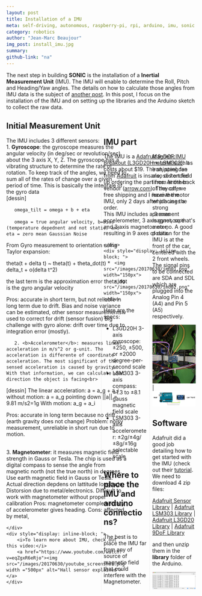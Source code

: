 ```yaml
---
layout: post
title: Installation of a IMU
meta: self-driving, autonomous, raspberry-pi, rpi, arduino, imu, sonic
category: robotics
author: "Jean-Marc Beaujour"
img_post: install_imu.jpg
summary: 
github-link: "na"
---
```


The next step in building **SONIC** is the installation of a **Inertial Measurement Unit** (IMU). The IMU will enable to determine the Roll, Pitch and Heading/Yaw angles. The details on how to calculate those angles from IMU data is the subject of [another post](/2017-07-02-roll_pitch_yaw_angles.md). 
In this post, I focus on the installation of the IMU and on setting up the libraries and the Arduino sketch to collect the raw data.


## Initial Measurement Unit

<div style="-webkit-column-count: 2; -moz-column-count: 2; column-count: 2; -webkit-column-rule: 1px dotted #e0e0e0; -moz-column-rule: 1px dotted #e0e0e0; column-rule: 1px dotted #e0e0e0;">
    <div style="display: inline-block; float:left;">
       The IMU includes 3 different sensors:<br>
       1. <b>Gyroscope</b>: the gyroscope measures the angular velocity (in deg/sec or revolution/sec) about the 3 axis X, Y, Z. The gyroscope has a vibrating structure to determine the rate of rotation. To keep track of the angles, we need to sum all of the rates of change over a given period of time. This is basically the integrale of the gyro data<br>
       [dessin]

       omega_tilt = omega + b + eta

       omega = true angular velocity, b=bias (temperature depednent and not static) and eta = zero mean Gaussian Noise

From Gyro measurement to orientation using Taylor expansion:

theta(t + delta t) ~ theta(t) + theta_dot(t) * delta_t + o(delta t^2)

the last term is the approximation error
theta_dot is the gyro angular velocity

Pros: accurate in short term, but not reliable in long term due to drift. Bias and noise variance can be estimated, other sensor measurementsw used to correct for drift (sensor fusion)
Big challenge with gyro alone: drift over time due to integration error (mostly).
<br>

       2. <b>Accelerometer</b>: measures linear acceleration in m/s^2 or g-unit. The acceleration is differente of coordinate acceleration. The most significant of the sensed acceleration is caused by gravity. With that information, we can calculate what direction the object is facing<br> 
[dessin]
The linear acceleration: a = a_g + a_i
without motion: a = a_g pointing down ||a|| = 9.81 m/s2=1g
With motion: a_g + a_i

Pros: accurate in long term because no drift (earth gravity does not change)
Problem: noisy measurement, unreliable in short run due to motion.


<br>
       3. <b>Magnetometer</b>: it measures magnetic field strength in Gauss or Tesla. The chip is used as a digital compass to sense the angle from magnetic north (not the true north) in degrees. Use earth magnetic field in Gauss or Tesla. Actual direction depdens on lattitude longitude. Distorsion due to metal/electronics.
       Difficult to work with magnetometer without proper calibration
       Pros: magnetometer complementary of accelerometer gives heading.
       Cons: affected by metal, 

    </div>
    <div style="display: inline-block; ">
        <i>To learn more about IMU, check out this video:</i>
        <a href="https://www.youtube.com/watch?v=eqZgxR6eRjo"><img src="/images/20170630/youtube_screenshot.png" width ="500px" alt="Hall sensor explained"></a>
    </div>
</div>

<br>


## IMU part

<div style="-webkit-column-count: 2; -moz-column-count: 2; column-count: 2; -webkit-column-rule: 1px dotted #e0e0e0; -moz-column-rule: 1px dotted #e0e0e0; column-rule: 1px dotted #e0e0e0;">
    <div style="display: inline-block; float:left;">
       The IMU is a <a href="https://www.adafruit.com/product/1714?gclid=CjwKEAjws-LKBRDCk9v6_cnBgjISJAADkzXeNPktEisTTU6cSD_evsHz24OzJgVzMmk8G-Euk25JgBoCTRjw_wcB">Adafruit 9-DOF IMU Breakout (L3GD20H + LSM303)</a>. It costs about $19. The shipping fee from <a href=-"https://www.adafruit.com"> Adafruit</a> is insane, so I ended up ordering the part from another vendor (<a href="www.arrow.com">arrow.com</a>). They offer free shipping and I receive the IMU, only 2 days after placing the order. <br>
       This IMU includes a 3 axes accelerometer, 3 axis gyroscope and 3 axis magnetometer, resulting in 9 axes of data.

    </div>
    <div style="display: inline-block; ">
        <img src="/images/20170630/imu01.png" width="150px">
        <img src="/images/20170630/imu02.png" width="150px">
    </div>
</div>

<br>
Here are the specs:

- L3GD20H 3-axis gyroscope: ±250, ±500, or ±2000 degree-per-second scale
- LSM303 3-axis compass: ±1.3 to ±8.1 gauss magnetic field scale
- LSM303 3-axis accelerometer: ±2g/±4g/±8g/±16g selectable scale



## Where to place the IMU and arduino connections?

The best is to place the IMU far from any of source of magnetic field that could interfere with the Magnetometer. Magnetic material such as Iron, steel can also distort field lines. At the back of the car, we have the motor which uses a strong permanent magnet, so that's a no-no. A good position for the IMU is at the front of the car, centered with the 2 front wheels. The signal pins to be connected are SDA and SDL which are plugged into the Analog Pin 4 (A4) and Pin 5 (A5) respectively.

<img src="/images/20170630/install_imu01.jpg" width="300px"> | <img src="/images/20170630/connect.png" width="400px">


## Software
Adafruit did a good job detailing how to get started with the IMU (check out their [tutorial](https://learn.adafruit.com/adafruit-9-dof-imu-breakout/software). We need to download 4 zip files:

[Adafruit Sensor Library](https://github.com/adafruit/Adafruit_Sensor/archive/master.zip) | [Adafruit LSM303 Library](https://github.com/adafruit/Adafruit_LSM303DLHC/archive/master.zip) | [Adafruit L3GD20 Library](https://github.com/adafruit/Adafruit_L3GD20_U/archive/master.zip) | [Adafruit 9DoF Library](https://github.com/adafruit/Adafruit_9DOF/archive/master.zip)

and then unzip them in the **library** folder of the Arduino.

<script src="https://gist.github.com/jmlb/464f88be70fb9444cb822003ca6cccae.js"></script>

<img src="/images/20170630/serial_monitor.png" width="600">

